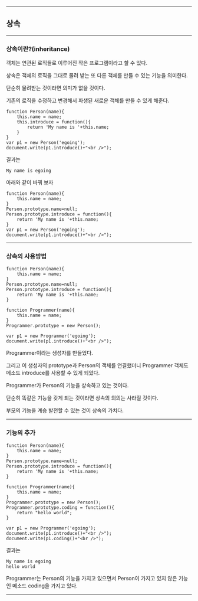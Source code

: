 ***
## 상속
***
### 상속이란?(inheritance)

객체는 연관된 로직들로 이루어진 작은 프로그램이라고 할 수 있다. 

상속은 객체의 로직을 그대로 물려 받는 또 다른 객체를 만들 수 있는 기능을 의미한다. 

단순히 물려받는 것이라면 의미가 없을 것이다. 

기존의 로직을 수정하고 변경해서 파생된 새로운 객체를 만들 수 있게 해준다. 

    function Person(name){
        this.name = name;
        this.introduce = function(){
            return 'My name is '+this.name; 
        }   
    }
    var p1 = new Person('egoing');
    document.write(p1.introduce()+"<br />");

결과는 

    My name is egoing  


아래와 같이 바꿔 보자

    function Person(name){
        this.name = name;
    }
    Person.prototype.name=null;
    Person.prototype.introduce = function(){
        return 'My name is '+this.name; 
    }
    var p1 = new Person('egoing');
    document.write(p1.introduce()+"<br />");


***
### 상속의 사용방법

    function Person(name){
        this.name = name;
    }
    Person.prototype.name=null;
    Person.prototype.introduce = function(){
        return 'My name is '+this.name; 
    }
    
    function Programmer(name){
        this.name = name;
    }
    Programmer.prototype = new Person();
    
    var p1 = new Programmer('egoing');
    document.write(p1.introduce()+"<br />");


Programmer이라는 생성자를 만들었다. 

그리고 이 생성자의 prototype과 Person의 객체를 연결했더니 Programmer 객체도 메소드 introduce를 사용할 수 있게 되었다. 

Programmer가 Person의 기능을 상속하고 있는 것이다. 

단순히 똑같은 기능을 갖게 되는 것이라면 상속의 의의는 사라질 것이다. 

부모의 기능을 계승 발전할 수 있는 것이 상속의 가치다.

***
### 기능의 추가

    function Person(name){
        this.name = name;
    }
    Person.prototype.name=null;
    Person.prototype.introduce = function(){
        return 'My name is '+this.name; 
    }
    
    function Programmer(name){
        this.name = name;
    }
    Programmer.prototype = new Person();
    Programmer.prototype.coding = function(){
        return "hello world";
    }
    
    var p1 = new Programmer('egoing');
    document.write(p1.introduce()+"<br />");
    document.write(p1.coding()+"<br />");

결과는 

    My name is egoing
    hello world

Programmer는 Person의 기능을 가지고 있으면서 Person이 가지고 있지 않은 기능인 메소드 coding을 가지고 있다. 
***




